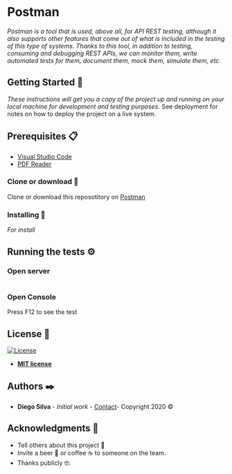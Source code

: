 # Postman
_Postman is a tool that is used, above all, for API REST testing, although it also supports other features that come out of what is included in the testing of this type of systems._
_Thanks to this tool, in addition to testing, consuming and debugging REST APIs, we can monitor them, write automated tests for them, document them, mock them, simulate them, etc._
## Getting Started 🚀
_These instructions will get you a copy of the project up and running on your local machine for development and testing purposes._
See deployment for notes on how to deploy the project on a live system.
## Prerequisites 📋
* [Visual Studio Code](https://code.visualstudio.com/download) 
* [PDF Reader](https://acrobat.adobe.com/es/es/acrobat/pdf-reader.html)
### Clone or download :nut_and_bolt:
Clone or download this reposotitory on 
[Postman](https://github.com/diegosilva91/Postman)
### Installing  🔧
_For install_
[]()
## Running the tests ⚙️
### Open server
![]()
### Open Console
Press F12 to see the test
![]()
## License 📄
[![License](http://img.shields.io/:license-mit-blue.svg?style=flat-square)](http://badges.mit-license.org)

- **[MIT license](http://opensource.org/licenses/mit-license.php)**

## Authors  ✒️
* **Diego Silva** - *Initial work* - [Contact](https://www.linkedin.com/in/diego-silva-r/)- Copyright 2020 © 
## Acknowledgments 🎁
* Tell others about this project 📢
* Invite a beer 🍺 or coffee ☕ to someone on the team.
* Thanks publicly 🤓.
